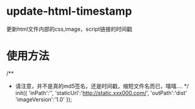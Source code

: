 # update-html-timestamp
更新html文件内部的css,image，script链接的时间戳

# 使用方法
/**
 * 请注意，并不是真的md5签名，还是时间戳，缩短文件名而已，嘻嘻....
 */
init({
 	'inPath':'',
 	'staticUrl':'http://static.xxx000.com/',
 	'outPath':'dist'
  'imageVersion':'1.0'
});
